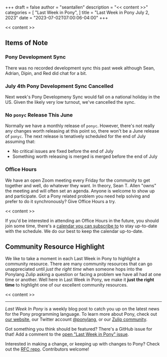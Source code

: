 +++
draft = false
author = "seantallen"
description = "<< content >>"
categories = [
    "Last Week in Pony",
]
title = "Last Week in Pony July 2, 2023"
date = "2023-07-02T07:00:06-04:00"
+++

<< content >>

## Items of Note

### Pony Development Sync

There was no recorded development sync this past week although Sean, Adrian, Dipin, and Red did chat for a bit.

### July 4th Pony Development Sync Cancelled

Next week's Pony Developmeny Sync would fall on a national holiday in the US. Given the likely very low turnout, we've cancelled the sync.

### No `ponyc` Release This June

Normally we have a monthly release of `ponyc`. However, there's not really any changes worth releasing at this point so, there won't be a June release of `ponyc`. The next release is tenatively scheduled for the end of July assuming that:

- No critical issues are fixed before the end of July
- Something worth releasing is merged is merged before the end of July

### Office Hours

We have an open Zoom meeting every Friday for the community to get together and well, do whatever they want. In theory, Sean T. Allen "owns" the meeting and will often set an agenda. Anyone is welcome to show up and participate. Got a Pony related problem you need help solving and prefer to do it synchronously? Give Office Hours a try.

<< content >>

If you'd be interested in attending an Office Hours in the future, you should join some time, there's a [calendar you can subscribe to](https://calendar.google.com/calendar/ical/4465e68ae24131ae00461a40893f2637a2c9ac510e311a44ff78680e2f183ce3%40group.calendar.google.com/public/basic.ics) to stay up-to-date with the schedule. We do our best to keep the calendar up-to-date.

## Community Resource Highlight

We like to take a moment in each Last Week in Pony to highlight a community resource. There are many community resources that can go unappreciated until _just the right time_ when someone hops into the Ponylang Zulip asking a question or facing a problem we have all had at one time or another. Well here in Last Week in Pony, we make it **just the right time** to highlight one of our excellent community resources.

<< content >>

---

_Last Week In Pony_ is a weekly blog post to catch you up on the latest news for the Pony programming language. To learn more about Pony, check out [our website](https://ponylang.io), our Twitter account [@ponylang](https://twitter.com/ponylang), or our [Zulip community](https://ponylang.zulipchat.com).

Got something you think should be featured? There's a GitHub issue for that! Add a comment to the [open "Last Week in Pony" issue](https://github.com/ponylang/ponylang.github.io/issues?q=is%3Aissue+is%3Aopen+label%3Alast-week-in-pony).

Interested in making a change, or keeping up with changes to Pony? Check out the [RFC repo](https://github.com/ponylang/rfcs). Contributors welcome!
